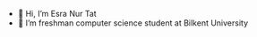 - 👋 Hi, I’m Esra Nur Tat
- 🌱 I’m freshman computer science student at Bilkent University


<!---
esra-nur-tat/esra-nur-tat is a ✨ special ✨ repository because its `README.md` (this file) appears on your GitHub profile.
You can click the Preview link to take a look at your changes.
--->
